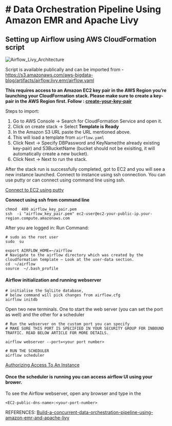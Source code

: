 # # Data Orchestration Pipeline Using Amazon EMR and Apache Livy
## Setting up Airflow using AWS CloudFormation script

![Airflow_Livy_Architecture](https://github.com/san089/Data_Engineering_Projects/blob/master/airflow_livy.png)

Script is available publically and can be imported from - https://s3.amazonaws.com/aws-bigdata-blog/artifacts/airflow.livy.emr/airflow.yaml 

**This requires access to an Amazon EC2 key pair in the AWS Region you’re launching your CloudFormation stack. Please make sure to create a key-pair in the AWS Region first. Follow : [create-your-key-pair](https://docs.aws.amazon.com/AWSEC2/latest/UserGuide/ec2-key-pairs.html#having-ec2-create-your-key-pair)** 

Steps to import:
1. Go to AWS Console -> Search for CloudFormation Service and open it.
2. Click on create stack -> Select **Template is Ready**
3. In the Amazon S3 URL paste the URL mentioned above.
4. This will load a template from `airflow.yaml`
5. Click Next -> Specify DBPassword and KeyName(the already existing key-pair) and S3BucketName (bucket should not be exisiting, it will automatically create a new bucket).
6. Click Next -> Next to run the stack. 

After the stack run is successfully completed, got to EC2 and you will see a new instance launched. Connect to instance using ssh connection. You can use putty or can connect using command line using ssh. 

[Connect to EC2 using putty](https://docs.aws.amazon.com/AWSEC2/latest/UserGuide/putty.html)

**Connect using ssh from command line**

    chmod  400 airflow_key_pair.pem 
    ssh  -i "airflow_key_pair.pem" ec2-user@ec2-your-public-ip.your-region.compute.amazonaws.com

After you are logged in: 
Run Command: 

    # sudo as the root user  
    sudo  su  
    
    export AIRFLOW_HOME=~/airflow
    # Navigate to the airflow directory which was created by the cloudformation template – Look at the user-data section.
    cd  ~/airflow 
    source  ~/.bash_profile

#### Airflow initialization and running webserver

    # initialise the SqlLite database, 
    # below command will pick changes from airflow.cfg
    airflow initdb
    
  Open two new terminals. One to start the web server (you can set the port as well) and the other for a scheduler
  

	# Run the webserver on the custom port you can specify
	# MAKE SURE THIS PORT IS SPECIFIED IN YOUR SECURITY GROUP FOR INBOUND TRAFFIC. READ BELOW ARTICLE FOR MORE DETAILS.
	
    airflow webserver --port=<your port number>
    
    # RUN THE SCHEDULER
    airflow scheduler


[Authorizing Access To An Instance](https://docs.aws.amazon.com/AWSEC2/latest/WindowsGuide/authorizing-access-to-an-instance.html)

#### Once the scheduler is running you can access airflow UI using your brower. 
To see the Airflow webserver, open any browser and type in the 

    <EC2-public-dns-name>:<your-port-number>


REFERENCES: [Build-a-concurrent-data-orchestration-pipeline-using-amazon-emr-and-apache-livy](https://aws.amazon.com/blogs/big-data/build-a-concurrent-data-orchestration-pipeline-using-amazon-emr-and-apache-livy/)
